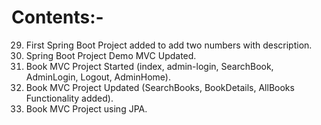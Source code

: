# Contents:-
29. First Spring Boot Project added to add two numbers with description.
30. Spring Boot Project Demo MVC Updated.
31. Book MVC Project Started (index, admin-login, SearchBook, AdminLogin, Logout, AdminHome).
32. Book MVC Project Updated (SearchBooks, BookDetails, AllBooks Functionality added).
33. Book MVC Project using JPA.
